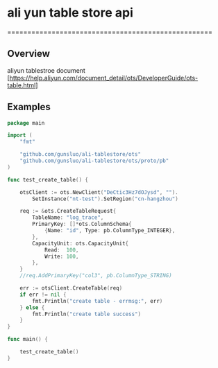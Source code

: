 # ali yun table store api
===================================================

Overview
--------
aliyun tablestroe document [https://help.aliyun.com/document_detail/ots/DeveloperGuide/ots-table.html]

Examples
--------

```go
package main

import (
	"fmt"

	"github.com/gunsluo/ali-tablestore/ots"
	"github.com/gunsluo/ali-tablestore/ots/proto/pb"
)

func test_create_table() {

	otsClient := ots.NewClient("DeCtic3Hz7dOJysd", "").
		SetInstance("nt-test").SetRegion("cn-hangzhou")

	req := &ots.CreateTableRequest{
		TableName: "log_trace",
		PrimaryKey: []*ots.ColumnSchema{
			{Name: "id", Type: pb.ColumnType_INTEGER},
		},
		CapacityUnit: ots.CapacityUnit{
			Read:  100,
			Write: 100,
		},
	}
	//req.AddPrimaryKey("col3", pb.ColumnType_STRING)

	err := otsClient.CreateTable(req)
	if err != nil {
		fmt.Println("create table - errmsg:", err)
	} else {
		fmt.Println("create table success")
	}
}

func main() {

	test_create_table()
}
```
